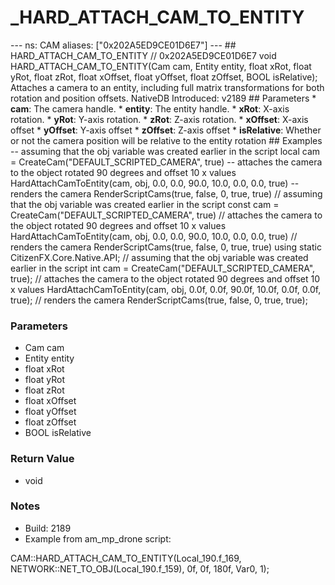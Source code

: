 # _HARD_ATTACH_CAM_TO_ENTITY

--- ns: CAM aliases: ["0x202A5ED9CE01D6E7"] --- ## HARD_ATTACH_CAM_TO_ENTITY  // 0x202A5ED9CE01D6E7 void HARD_ATTACH_CAM_TO_ENTITY(Cam cam, Entity entity, float xRot, float yRot, float zRot, float xOffset, float yOffset, float zOffset, BOOL isRelative);  Attaches a camera to an entity, including full matrix transformations for both rotation and position offsets. NativeDB Introduced: v2189  ## Parameters * **cam**: The camera handle. * **entity**: The entity handle. * **xRot**: X-axis rotation. * **yRot**: Y-axis rotation. * **zRot**: Z-axis rotation. * **xOffset**: X-axis offset * **yOffset**: Y-axis offset * **zOffset**: Z-axis offset * **isRelative**: Whether or not the camera position will be relative to the entity rotation  ## Examples  -- assuming that the obj variable was created earlier in the script local cam = CreateCam("DEFAULT_SCRIPTED_CAMERA", true)  -- attaches the camera to the object rotated 90 degrees and offset 10 x values HardAttachCamToEntity(cam, obj, 0.0, 0.0, 90.0, 10.0, 0.0, 0.0, true)  -- renders the camera RenderScriptCams(true, false, 0, true, true)   // assuming that the obj variable was created earlier in the script const cam = CreateCam("DEFAULT_SCRIPTED_CAMERA", true)  // attaches the camera to the object rotated 90 degrees and offset 10 x values HardAttachCamToEntity(cam, obj, 0.0, 0.0, 90.0, 10.0, 0.0, 0.0, true)  // renders the camera RenderScriptCams(true, false, 0, true, true)  using static CitizenFX.Core.Native.API;  // assuming that the obj variable was created earlier in the script int cam = CreateCam("DEFAULT_SCRIPTED_CAMERA", true);  // attaches the camera to the object rotated 90 degrees and offset 10 x values HardAttachCamToEntity(cam, obj, 0.0f, 0.0f, 90.0f, 10.0f, 0.0f, 0.0f, true);  // renders the camera RenderScriptCams(true, false, 0, true, true);

### Parameters
* Cam cam
* Entity entity
* float xRot
* float yRot
* float zRot
* float xOffset
* float yOffset
* float zOffset
* BOOL isRelative

### Return Value
* void

### Notes
* Build: 2189
* Example from am_mp_drone script: 

CAM::HARD_ATTACH_CAM_TO_ENTITY(Local_190.f_169, NETWORK::NET_TO_OBJ(Local_190.f_159), 0f, 0f, 180f, Var0, 1);

